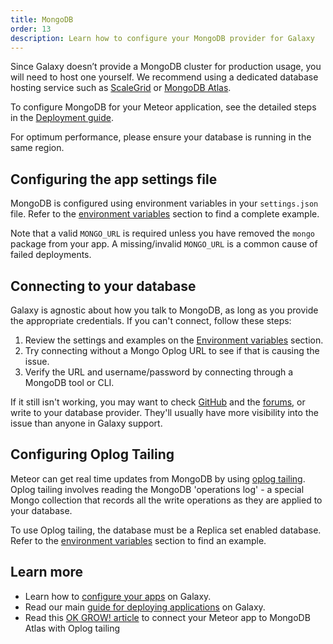 ```yaml
---
title: MongoDB
order: 13
description: Learn how to configure your MongoDB provider for Galaxy
---
```


Since Galaxy doesn’t provide a MongoDB cluster for production usage, you will need to host one yourself. We recommend using a dedicated database hosting service such as [ScaleGrid](https://console.scalegrid.io/users/register?partnerID=meteor.com) or [MongoDB Atlas](https://www.mongodb.com/cloud/atlas).

To configure MongoDB for your Meteor application, see the detailed steps in the [Deployment guide](/deploy-setup.html#mongo-configure).

For optimum performance, please ensure your database is running in the same region.

<h2 id="configuration">Configuring the app settings file</h2>

MongoDB is configured using environment variables in your `settings.json` file. Refer to the [environment variables](/deploy-setup.html#common-env-variables) section to find a complete example.

Note that a valid `MONGO_URL` is required unless you have removed the `mongo` package from your app. A missing/invalid `MONGO_URL` is a common cause of failed deployments.

<h2 id="authentication">Connecting to your database</h2>

Galaxy is agnostic about how you talk to MongoDB, as long as you provide the appropriate credentials. If you can't connect, follow these steps:

1. Review the settings and examples on the [Environment variables](/deploy-setup.html#common-env-variables) section.
2. Try connecting without a Mongo Oplog URL to see if that is causing the issue.
3. Verify the URL and username/password by connecting through a MongoDB tool or CLI.

If it still isn't working, you may want to check <a href="http://github.com/meteor/meteor/issues/">GitHub</a> and the <a href="https://forums.meteor.com/">forums</a>, or write to your database provider. They'll usually have more visibility into the issue than anyone in Galaxy support.

<h2 id="configure-oplog">Configuring Oplog Tailing</h2>

Meteor can get real time updates from MongoDB by using [oplog tailing](https://github.com/meteor/meteor/wiki/Oplog-Observe-Driver). Oplog tailing involves reading the MongoDB 'operations log' - a special Mongo collection that records all the write operations as they are applied to your database.

To use Oplog tailing, the database must be a Replica set enabled database. Refer to the [environment variables](/deploy-setup.html#common-env-variables) section to find an example.

<h2 id="learn-more">Learn more</h2>

- Learn how to [configure your apps](/deploy-setup.html) on Galaxy.
- Read our main [guide for deploying applications](/deploy-to-galaxy.html)  on Galaxy.
- Read this [OK GROW! article](https://github.com/meteor/guide/files/4450467/okgrow-oplog.tailing.pdf) to connect your Meteor app to MongoDB Atlas with Oplog tailing
